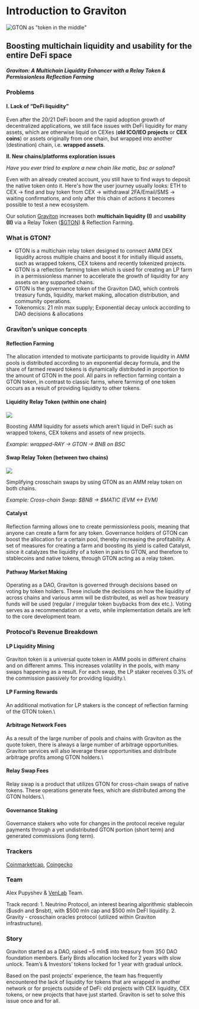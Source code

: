# Introduction to Graviton

![GTON as "token in the middle"](https://lh5.googleusercontent.com/N39jECkNmefrmglG3OLoNrnkisTlNKA03yw-BUjAiv\_ORxmFkH2kijbOlxV5LhAne3maZ1AsZCc-\_2R6DKAaoZn7PqeC\_pxKe3mF2jRR-6fg7GETicKHj2VR-UoRJmLkLQmdXrGX)

## Boosting multichain liquidity and usability for the entire DeFi space

#### _Graviton: A Multichain Liquidity Enhancer with a Relay Token & Permissionless Reflection Farming_

### Problems

#### **I. Lack of “DeFi liquidity”**

Even after the 20/21 DeFi boom and the rapid adoption growth of decentralized applications, we still face issues with DeFi liquidity for many assets, which are otherwise liquid on CEXes (**old ICO/IEO projects** or **CEX coins**) or assets originally from one chain, but wrapped into another (destination) chain, i.e. **wrapped assets**.

**II. New chains/platforms exploration issues**

_Have you ever tried to explore a new chain like matic, bsc or solana?_

Even with an already created account, you still have to find ways to deposit the native token onto it. Here's how the user journey usually looks: ETH to CEX -> find and buy token from CEX -> withdrawal 2FA/Email/SMS -> waiting confirmations, and only after this chain of actions it becomes possible to test a new ecosystem.

Our solution [Graviton](https://graviton.one) increases both **multichain liquidity (I)** and **usability (II)** via a Relay Token ([$GTON](https://www.coingecko.com/en/coins/graviton)) & Reflection Farming.

### What is GTON?

* GTON is a multichain relay token designed to connect AMM DEX liquidity across multiple chains and boost it for initially illiquid assets, such as wrapped tokens, CEX tokens and recently tokenized projects.
* GTON is a reflection farming token which is used for creating an LP farm in a permissionless manner to accelerate the growth of liquidity for any assets on any supported chains.
* GTON is the governance token of the Graviton DAO, which controls treasury funds, liquidity, market making, allocation distribution, and community operations.
* Tokenomics: 21 mln max supply; Exponential decay unlock according to DAO decisions & allocations

### Graviton’s unique concepts

#### Reflection Farming

The allocation intended to motivate participants to provide liquidity in AMM pools is distributed according to an exponential decay formula, and the share of farmed reward tokens is dynamically distributed in proportion to the amount of GTON in the pool. All pairs in reflection farming contain a GTON token, in contrast to classic farms, where farming of one token occurs as a result of providing liquidity to other tokens.

#### Liquidity Relay Token (within one chain)

![](https://lh3.googleusercontent.com/S2vnN6yXG-Aye0vEJWT9ULbVbAnqhKybUcRVZgdJD7yBO4536-JYYvEw3suVAZSqH2MC8y3QbwN0nM3XCK8Knqo-IfEiA2kuWNreQyMoKZtRhsleQv1zajA3jBVBLcuPSywi-p-T)

Boosting AMM liquidity for assets which aren’t liquid in DeFi such as wrapped tokens, CEX tokens and assets of new projects.

_Example: wrapped-RAY -> GTON -> BNB on BSC_

#### Swap Relay Token (between two chains)

![](https://lh4.googleusercontent.com/9TEgihUBdhEIlC\_R\_VqKThzoSZ4qtnqzl0ajNyh\_l8PhUxhX2eLmKPDFeQTVgXrQiNx\_XGU1fi6ngyhZov7VxMe72kYYVgf408JmMYkNHEKSthdXTiwh0bvYxSIltPSRwUq6Vfcy)

Simplifying crosschain swaps by using GTON as an AMM relay token on both chains.

_Example: Cross-chain Swap: $BNB -> $MATIC (EVM <-> EVM)_

#### Catalyst

Reflection farming allows one to create permissionless pools, meaning that anyone can create a farm for any token. Governance holders of GTON can boost the allocation for a certain pool, thereby increasing the profitability. A set of measures for creating a farm and boosting its yield is called Catalyst, since it catalyzes the liquidity of a token in pairs to GTON, and therefore to stablecoins and native tokens, through GTON acting as a relay token.

#### Pathway Market Making

Operating as a DAO, Graviton is governed through decisions based on voting by token holders. These include the decisions on how the liquidity of across chains and various amm will be distributed, as well as how treasury funds will be used (regular / irregular token buybacks from dex etc.). Voting serves as a recommendation or a veto, while implementation details are left to the core development team.

### Protocol’s Revenue Breakdown

#### LP Liquidity Mining

Graviton token is a universal quote token in AMM pools in different chains and on different amms. This increases volatility in the pools, with many swaps happening as a result. For each swap, the LP staker receives 0.3% of the commission passively for providing liquidity.\


#### LP Farming Rewards

An additional motivation for LP stakers is the concept of reflection farming of the GTON token.\


#### Arbitrage Network Fees

As a result of the large number of pools and chains with Graviton as the quote token, there is always a large number of arbitrage opportunities. Graviton services will also leverage these opportunities and distribute arbitrage profits among GTON holders.\


#### Relay Swap Fees

Relay swap is a product that utilizes GTON for cross-chain swaps of native tokens. These operations generate fees, which are distributed among the GTON holders.\


#### Governance Staking

Governance stakers who vote for changes in the protocol receive regular payments through a yet undistributed GTON portion (short term) and generated commissions (long term).

### Trackers

[Coinmarketcap](https://coinmarketcap.com/currencies/graviton-one/), [Coingecko](https://www.coingecko.com/en/coins/graviton)

### Team

Alex Pupyshev & [VenLab](https://venlab.dev) Team.&#x20;

Track record: 1. Neutrino Protocol, an interest bearing algorithmic stablecoin ($usdn and $nsbt), with $500 mln cap and $500 mln DeFI liquidity. 2. Gravity - crosschain oracles protocol (utilized within Graviton infrastructure).

### Story

Graviton started as a DAO, raised \~5 mln$ into treasury from 350 DAO foundation members. Early Birds allocation locked for 2 years with slow unlock. Team’s & Investors’ tokens locked for 1 year with gradual unlock.

Based on the past projects’ experience, the team has frequently encountered the lack of liquidity for tokens that are wrapped in another network or for projects outside of DeFi: old projects with CEX liquidity, CEX tokens, or new projects that have just started. Graviton is set to solve this issue once and for all.
